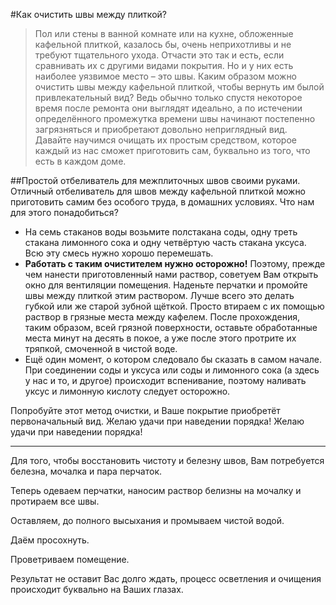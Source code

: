 #Как очистить швы между плиткой?
> Пол или стены в ванной комнате или на кухне, обложенные кафельной плиткой, казалось бы, очень неприхотливы и не требуют тщательного ухода. Отчасти это так и есть, если сравнивать их с другими видами покрытия. Но и у них есть наиболее уязвимое место – это швы. Каким образом можно очистить швы между кафельной плиткой, чтобы вернуть им былой привлекательный вид? Ведь обычно только спустя некоторое время после ремонта они выглядят идеально, а по истечении определённого промежутка времени швы начинают постепенно загрязняться и приобретают довольно неприглядный вид. Давайте научимся очищать их простым средством, которое каждый из нас сможет приготовить сам, буквально из того, что есть в каждом доме.

##Простой отбеливатель для межплиточных швов своими руками.
Отличный отбеливатель для швов между кафельной плиткой можно приготовить самим без особого труда, в домашних условиях. Что нам для этого понадобиться?

- На семь стаканов воды возьмите полстакана соды, одну треть стакана лимонного сока и одну четвёртую часть стакана уксуса. Всю эту смесь нужно хорошо перемешать.
- **Работать с таким очистителем нужно осторожно!** Поэтому, прежде чем нанести приготовленный нами раствор, советуем Вам открыть окно для вентиляции помещения. Наденьте перчатки и промойте швы между плиткой этим раствором. Лучше всего это делать губкой или же старой зубной щёткой. Просто втираем с их помощью раствор в грязные места между кафелем. После прохождения, таким образом, всей грязной поверхности, оставьте обработанные места минут на десять в покое, а уже после этого протрите их тряпкой, смоченной в чистой воде.
- Ещё один момент, о котором следовало бы сказать в самом начале. При соединении соды и уксуса или соды и лимонного сока (а здесь у нас и то, и другое) происходит вспенивание, поэтому наливать уксус и лимонную кислоту следует осторожно.

Попробуйте этот метод очистки, и Ваше покрытие приобретёт первоначальный вид. Желаю удачи при наведении порядка! Желаю удачи при наведении порядка!


----------------------------------------------------------------------------
Для того, чтобы восстановить чистоту и белезну швов, Вам потребуется белезна, мочалка и пара перчаток.

Теперь одеваем перчатки, наносим раствор белизны на мочалку и протираем все швы.

Оставляем, до полного высыхания и промываем чистой водой.

Даём просохнуть.

Проветриваем помещение.

Результат не оставит Вас долго ждать, процесс осветления и очищения происходит буквально на Ваших глазах.

